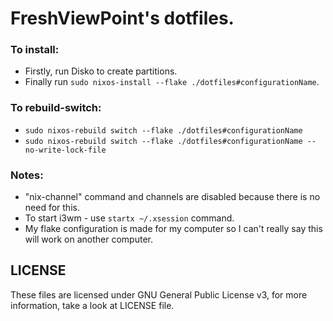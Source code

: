 # FreshViewPoint's dotfiles.

### To install:
+ Firstly, run Disko to create partitions.
+ Finally run ``sudo nixos-install --flake ./dotfiles#configurationName``.

### To rebuild-switch:
+ ```sudo nixos-rebuild switch --flake ./dotfiles#configurationName```
+ ```sudo nixos-rebuild switch --flake ./dotfiles#configurationName --no-write-lock-file```

### Notes:
+ "nix-channel" command and channels are disabled because there is no need for this.
+ To start i3wm - use ``startx ~/.xsession`` command.
+ My flake configuration is made for my computer so I can't really say this will work on another computer.

## LICENSE
These files are licensed under GNU General Public License v3, for more information, take a look at LICENSE file.
